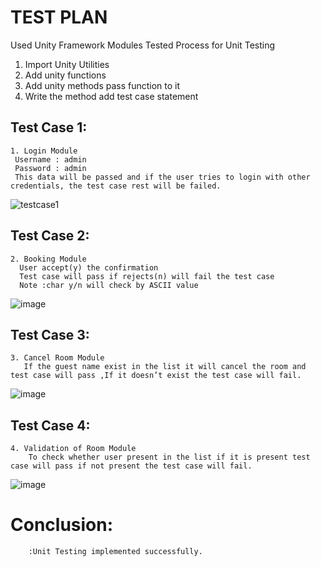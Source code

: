 # TEST PLAN

Used Unity Framework
Modules Tested
Process for Unit Testing
1. Import Unity Utilities
2. Add unity functions
3. Add unity methods pass function to it
4. Write the method add test case statement


## Test Case 1:
    1. Login Module
     Username : admin
     Password : admin
     This data will be passed and if the user tries to login with other credentials, the test case rest will be failed.
     
 ![testcase1](https://user-images.githubusercontent.com/67991189/114998658-cde14700-9ebe-11eb-9a78-4eb610cdd06a.png)
 
## Test Case 2:
    2. Booking Module
      User accept(y) the confirmation
      Test case will pass if rejects(n) will fail the test case
      Note :char y/n will check by ASCII value
      
![image](https://user-images.githubusercontent.com/67991189/114999436-7b545a80-9ebf-11eb-87ac-1e663936675f.png)
## Test Case 3:
    3. Cancel Room Module
       If the guest name exist in the list it will cancel the room and test case will pass ,If it doesn’t exist the test case will fail.
       
![image](https://user-images.githubusercontent.com/67991189/114999762-c7070400-9ebf-11eb-95af-a1da77b3fd24.png)

## Test Case 4:
    4. Validation of Room Module
        To check whether user present in the list if it is present test case will pass if not present the test case will fail.
        
 ![image](https://user-images.githubusercontent.com/67991189/114999629-ac348f80-9ebf-11eb-9819-04c6315d79fa.png)
       
        
# Conclusion:
        :Unit Testing implemented successfully.


